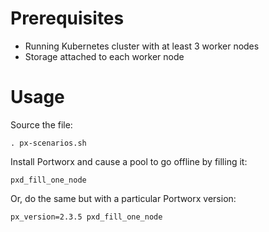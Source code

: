 # Prerequisites
* Running Kubernetes cluster with at least 3 worker nodes
* Storage attached to each worker node

# Usage
Source the file:
```
. px-scenarios.sh
```

Install Portworx and cause a pool to go offline by filling it:
```
pxd_fill_one_node
```

Or, do the same but with a particular Portworx version:
```
px_version=2.3.5 pxd_fill_one_node
```
